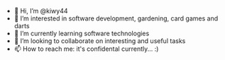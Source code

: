 - 👋 Hi, I’m @kiwy44
- 👀 I’m interested in software development, gardening, card games and darts
- 🌱 I’m currently learning software technologies
- 💞️ I’m looking to collaborate on interesting and useful tasks
- 📫 How to reach me: it's confidental currently... :)

<!---
kiwy44/kiwy44 is a ✨ special ✨ repository because its `README.md` (this file) appears on your GitHub profile.
You can click the Preview link to take a look at your changes.
--->
